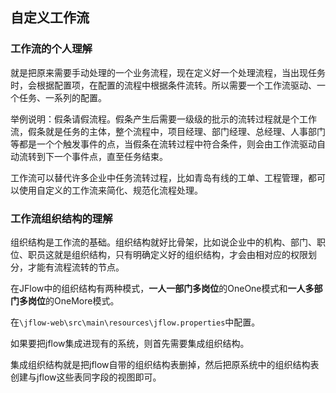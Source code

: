 ## 自定义工作流

### 工作流的个人理解

就是把原来需要手动处理的一个业务流程，现在定义好一个处理流程，当出现任务时，会根据配置项，在配置的流程中根据条件流转。所以需要一个工作流驱动、一个任务、一系列的配置。

举例说明：假条请假流程。假条产生后需要一级级的批示的流转过程就是个工作流，假条就是任务的主体，整个流程中，项目经理、部门经理、总经理、人事部门等都是一个个触发事件的点，当假条在流转过程中符合条件，则会由工作流驱动自动流转到下一个事件点，直至任务结束。

工作流可以替代许多企业中任务流转过程，比如青岛有线的工单、工程管理，都可以使用自定义的工作流来简化、规范化流程处理。

### 工作流组织结构的理解

组织结构是工作流的基础。组织结构就好比骨架，比如说企业中的机构、部门、职位、职员这就是组织结构，只有明确定义好的组织结构，才会由相对应的权限划分，才能有流程流转的节点。

在JFlow中的组织结构有两种模式，**一人一部门多岗位**的OneOne模式和**一人多部门多岗位**的OneMore模式。

在`\jflow-web\src\main\resources\jflow.properties`中配置。

如果要把jflow集成进现有的系统，则首先需要集成组织结构。

集成组织结构就是把jflow自带的组织结构表删掉，然后把原系统中的组织结构表创建与jflow这些表同字段的视图即可。

